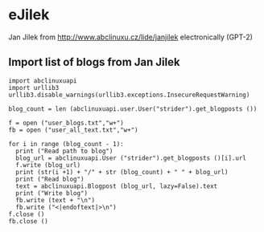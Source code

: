 # eJilek
Jan Jilek from http://www.abclinuxu.cz/lide/janjilek electronically (GPT-2)

## Import list of blogs from Jan Jilek

```
import abclinuxuapi
import urllib3
urllib3.disable_warnings(urllib3.exceptions.InsecureRequestWarning)

blog_count = len (abclinuxuapi.user.User("strider").get_blogposts ())

f = open ("user_blogs.txt","w+")
fb = open ("user_all_text.txt","w+")

for i in range (blog_count - 1):
  print ("Read path to blog")
  blog_url = abclinuxuapi.User ("strider").get_blogposts ()[i].url
  f.write (blog_url)
  print (str(i +1) + "/" + str (blog_count) + " " + blog_url)
  print ("Read blog")
  text = abclinuxuapi.Blogpost (blog_url, lazy=False).text
  print ("Write blog")
  fb.write (text + "\n")
  fb.write ("<|endoftext|>\n")
f.close ()
fb.close ()
```
